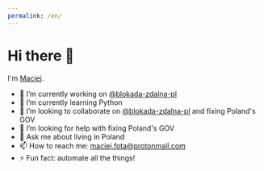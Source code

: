 ```yaml
---
permalink: /en/
---
```


# Hi there <span aria-label="waving hand" role="img">👋</span>

I'm <a href="https://github.com/maciej-fota-1976">Maciej</a>.

- 🔭 I’m currently working on <a href="https://github.com/blokada-zdalna-pl" title="blokada-zdalna-pl">@blokada-zdalna-pl</a>
- 🌱 I’m currently learning Python
- 👯 I’m looking to collaborate on <a href="https://github.com/blokada-zdalna-pl" title="blokada-zdalna-pl">@blokada-zdalna-pl</a> and fixing Poland's GOV
- 🤔 I’m looking for help with fixing Poland's GOV
- 💬 Ask me about living in Poland
- 📫 How to reach me: [maciej.fota@protonmail.com](mailto:maciej.fota@protonmail.com)
- ⚡ Fun fact: automate all the things!
